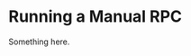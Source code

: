 [title]: # (Running a Manual RPC)
[tags]: # (XXX)
[priority]: # (2750)
# Running a Manual RPC
Something here.
